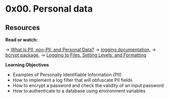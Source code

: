 # 0x00. Personal data

## Resources
**Read or watch:**

-> [What Is PII, non-PII, and Personal Data?](https://piwik.pro/blog/what-is-pii-personal-data/)
-> [logging documentation](https://docs.python.org/3/library/logging.html),
-> [bcrypt package](https://github.com/pyca/bcrypt/),
-> [Logging to Files, Setting Levels, and Formatting](https://www.youtube.com/watch?v=-ARI4Cz-awo)

**Learning Objectives**

- Examples of Personally Identifiable Information (PII)
- How to implement a log filter that will obfuscate PII fields
- How to encrypt a password and check the validity of an input password
- How to authenticate to a database using environment variables

